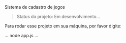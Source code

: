 <ht1>Sistema de cadastro de jogos</h1>

>Status do projeto: Em desenvolvimento...

Para rodar esse projeto em sua máquina, por favor digite:

...
node app.js
...


